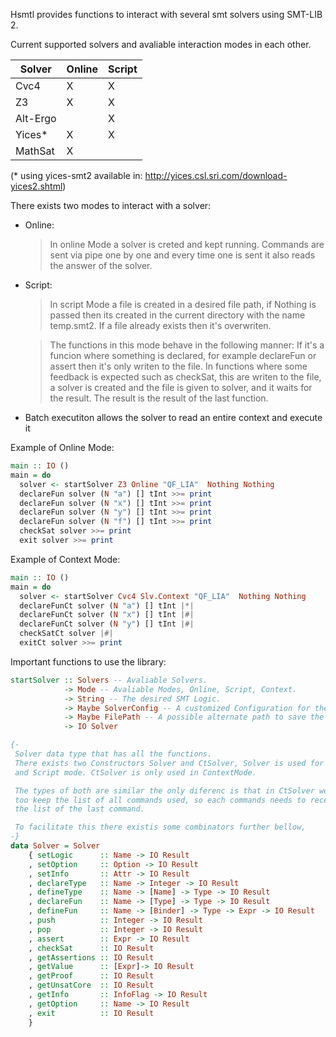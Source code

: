 Hsmtl provides functions to interact with several smt solvers using SMT-LIB 2.

Current supported solvers and avaliable interaction modes in each other.


| Solver | Online | Script |
|--------|--------|--------|
| Cvc4   | X      | X      |
| Z3     | X      | X      |
| Alt-Ergo|       | X      |
| Yices* | X      | X      |
| MathSat| X      |        |


 (* using yices-smt2 available in: http://yices.csl.sri.com/download-yices2.shtml)

There exists two modes to interact with a solver:

* Online:

  > In online Mode a solver is creted and kept running.
  Commands are sent via pipe one by one and every time one
   is sent it also reads the answer of the solver.

* Script:

    >In script Mode a file is created in a desired file path,
    if Nothing is passed then its created in the current directory
    with the name temp.smt2. If a file already exists then it's overwriten.

    >The functions in this mode behave in the following manner:
    If it's a funcion where something is declared, for example declareFun or
    assert then it's only writen to the file. In functions where some feedback
    is expected such as checkSat, this are writen to the file, a solver is
    created and the file is given to solver, and it waits for the result.
    The result is the result of the last function.

* Batch executiton allows the solver to read an entire context and execute it  


Example of Online Mode:

```haskell
main :: IO ()
main = do
  solver <- startSolver Z3 Online "QF_LIA"  Nothing Nothing
  declareFun solver (N "a") [] tInt >>= print
  declareFun solver (N "x") [] tInt >>= print
  declareFun solver (N "y") [] tInt >>= print
  declareFun solver (N "f") [] tInt >>= print
  checkSat solver >>= print
  exit solver >>= print
```

Example of Context Mode:

```haskell
main :: IO ()
main = do
  solver <- startSolver Cvc4 Slv.Context "QF_LIA"  Nothing Nothing
  declareFunCt solver (N "a") [] tInt |*|
  declareFunCt solver (N "x") [] tInt |#|
  declareFunCt solver (N "y") [] tInt |#|
  checkSatCt solver |#|
  exitCt solver >>= print
```

Important functions to use the library:


```haskell
startSolver :: Solvers -- Avaliable Solvers.
            -> Mode -- Avaliable Modes, Online, Script, Context.
            -> String -- The desired SMT Logic.
            -> Maybe SolverConfig -- A customized Configuration for the Solver.
            -> Maybe FilePath -- A possible alternate path to save the Script.
            -> IO Solver

{-
 Solver data type that has all the functions.
 There exists two Constructors Solver and CtSolver, Solver is used for Online
 and Script mode. CtSolver is only used in ContextMode.

 The types of both are similar the only diferenc is that in CtSolver we need
 too keep the list of all commands used, so each commands needs to receive
 the list of the last command.

 To facilitate this there existis some combinators further bellow,
-}
data Solver = Solver
    { setLogic      :: Name -> IO Result
    , setOption     :: Option -> IO Result
    , setInfo       :: Attr -> IO Result
    , declareType   :: Name -> Integer -> IO Result
    , defineType    :: Name -> [Name] -> Type -> IO Result
    , declareFun    :: Name -> [Type] -> Type -> IO Result
    , defineFun     :: Name -> [Binder] -> Type -> Expr -> IO Result
    , push          :: Integer -> IO Result
    , pop           :: Integer -> IO Result
    , assert        :: Expr -> IO Result
    , checkSat      :: IO Result
    , getAssertions :: IO Result
    , getValue      :: [Expr]-> IO Result
    , getProof      :: IO Result
    , getUnsatCore  :: IO Result
    , getInfo       :: InfoFlag -> IO Result
    , getOption     :: Name -> IO Result
    , exit          :: IO Result
    }
```
